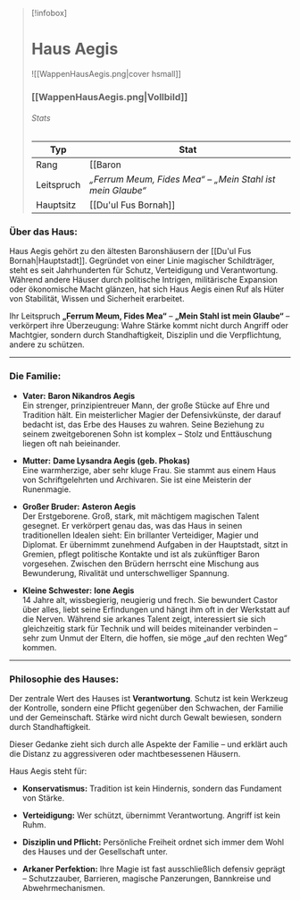 > [!infobox]
> # Haus Aegis
> ![[WappenHausAegis.png|cover hsmall]]
> ### [[WappenHausAegis.png|Vollbild]]
> ###### Stats
> | Typ |  Stat |
> | ---- | ---- |
> | Rang | [[Baron|Baronshaus]] |
> | Leitspruch | _„Ferrum Meum, Fides Mea“_ – _„Mein Stahl ist mein Glaube“_  |
> | Hauptsitz | [[Du'ul Fus Bornah]] |

###  **Über das Haus:**

Haus Aegis gehört zu den ältesten Baronshäusern der [[Du'ul Fus Bornah|Hauptstadt]]. Gegründet von einer Linie magischer Schildträger, steht es seit Jahrhunderten für Schutz, Verteidigung und Verantwortung. Während andere Häuser durch politische Intrigen, militärische Expansion oder ökonomische Macht glänzen, hat sich Haus Aegis einen Ruf als Hüter von Stabilität, Wissen und Sicherheit erarbeitet.

Ihr Leitspruch **„Ferrum Meum, Fides Mea“** – **„Mein Stahl ist mein Glaube“** – verkörpert ihre Überzeugung: Wahre Stärke kommt nicht durch Angriff oder Machtgier, sondern durch Standhaftigkeit, Disziplin und die Verpflichtung, andere zu schützen.

---

###  **Die Familie:**

- **Vater:** **Baron Nikandros Aegis**  
    Ein strenger, prinzipientreuer Mann, der große Stücke auf Ehre und Tradition hält. Ein meisterlicher Magier der Defensivkünste, der darauf bedacht ist, das Erbe des Hauses zu wahren. Seine Beziehung zu seinem zweitgeborenen Sohn ist komplex – Stolz und Enttäuschung liegen oft nah beieinander.
    
- **Mutter:** **Dame Lysandra Aegis (geb. Phokas)**  
    Eine warmherzige, aber sehr kluge Frau. Sie stammt aus einem Haus von Schriftgelehrten und Archivaren. Sie ist eine Meisterin der Runenmagie.
    
- **Großer Bruder:** **Asteron Aegis**  
    Der Erstgeborene. Groß, stark, mit mächtigem magischen Talent gesegnet. Er verkörpert genau das, was das Haus in seinen traditionellen Idealen sieht: Ein brillanter Verteidiger, Magier und Diplomat. Er übernimmt zunehmend Aufgaben in der Hauptstadt, sitzt in Gremien, pflegt politische Kontakte und ist als zukünftiger Baron vorgesehen. Zwischen den Brüdern herrscht eine Mischung aus Bewunderung, Rivalität und unterschwelliger Spannung.
    
- **Kleine Schwester:** **Ione Aegis**  
    14 Jahre alt, wissbegierig, neugierig und frech. Sie bewundert Castor über alles, liebt seine Erfindungen und hängt ihm oft in der Werkstatt auf die Nerven. Während sie arkanes Talent zeigt, interessiert sie sich gleichzeitig stark für Technik und will beides miteinander verbinden – sehr zum Unmut der Eltern, die hoffen, sie möge „auf den rechten Weg“ kommen.
    

---

###  **Philosophie des Hauses:**

Der zentrale Wert des Hauses ist **Verantwortung**. Schutz ist kein Werkzeug der Kontrolle, sondern eine Pflicht gegenüber den Schwachen, der Familie und der Gemeinschaft. Stärke wird nicht durch Gewalt bewiesen, sondern durch Standhaftigkeit.

Dieser Gedanke zieht sich durch alle Aspekte der Familie – und erklärt auch die Distanz zu aggressiveren oder machtbesessenen Häusern.

Haus Aegis steht für:

- **Konservatismus:** Tradition ist kein Hindernis, sondern das Fundament von Stärke.
    
- **Verteidigung:** Wer schützt, übernimmt Verantwortung. Angriff ist kein Ruhm.
    
- **Disziplin und Pflicht:** Persönliche Freiheit ordnet sich immer dem Wohl des Hauses und der Gesellschaft unter.
    
- **Arkaner Perfektion:** Ihre Magie ist fast ausschließlich defensiv geprägt – Schutzzauber, Barrieren, magische Panzerungen, Bannkreise und Abwehrmechanismen.

